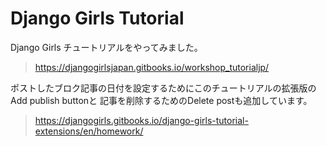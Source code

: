 # Django Girls Tutorial

Django Girls チュートリアルをやってみました。
> https://djangogirlsjapan.gitbooks.io/workshop_tutorialjp/


ポストしたブロク記事の日付を設定するためにこのチュートリアルの拡張版のAdd publish buttonと
記事を削除するためのDelete postも追加しています。
> https://djangogirls.gitbooks.io/django-girls-tutorial-extensions/en/homework/
